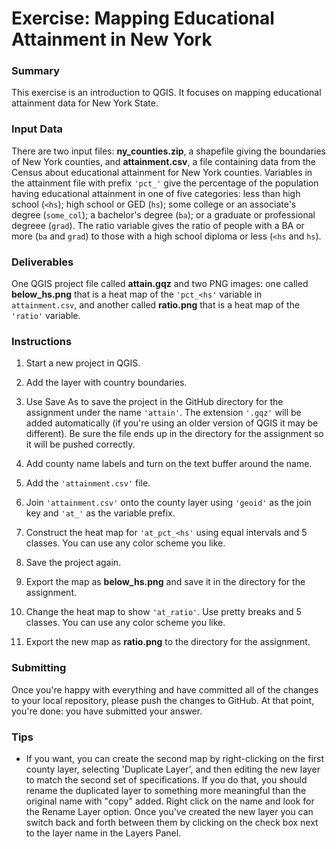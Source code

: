 # Exercise: Mapping Educational Attainment in New York

### Summary

This exercise is an introduction to QGIS. It focuses on mapping 
educational attainment data for New York State.

### Input Data

There are two input files: **ny_counties.zip**, a shapefile 
giving the boundaries of New York counties, and **attainment.csv**, a 
file containing data from the Census about educational attainment for 
New York counties. Variables in the attainment file with prefix 
`'pct_'` give the percentage of the 
population having educational attainment in one of five categories: 
less than high school (`<hs`); high school or GED (`hs`); some college 
or an associate's degree (`some_col`); a bachelor's degree (`ba`); or a 
graduate or professional degreee (`grad`). The ratio variable gives 
the ratio of people with a BA or more (`ba` and `grad`) to those 
with a high school diploma or less (`<hs` and `hs`). 

### Deliverables

One QGIS project file called **attain.gqz** and two PNG images: one called
**below_hs.png** that is a heat map of the `'pct_<hs'` variable in 
`attainment.csv`, and another called **ratio.png** that is a heat map of 
the `'ratio'` variable. 

### Instructions

1. Start a new project in QGIS.

1. Add the layer with country boundaries.

1. Use Save As to save the project in the GitHub directory for the 
assignment under the name `'attain'`. The extension `'.gqz'` will 
be added automatically (if you're using an older version of QGIS it 
may be different). Be sure the file ends up in the directory for the 
assignment so it will be pushed correctly. 

1. Add county name labels and turn on the text buffer around the name.

1. Add the `'attainment.csv'` file.

1. Join `'attainment.csv'` onto the county layer using `'geoid'` as the 
join key and `'at_'` as the variable prefix.

1. Construct the heat map for `'at_pct_<hs'` using equal intervals and 5 
classes. You can use any color scheme you like.

1. Save the project again.

1. Export the map as **below_hs.png** and save it in the directory 
for the assignment.

1. Change the heat map to show `'at_ratio'`. Use pretty breaks and
5 classes. You can use any color scheme you like.

1. Export the new map as **ratio.png** to the directory for the assignment.

### Submitting

Once you're happy with everything and have committed all of the changes to
your local repository, please push the changes to GitHub. At that point, 
you're done: you have submitted your answer.

### Tips

+ If you want, you can create the second map by right-clicking on the first
county layer, selecting 'Duplicate Layer', and then editing the new layer
to match the second set of specifications. If you do that, you should 
rename the duplicated layer to something more meaningful than the original
name with "copy" added. Right click on the name and look for the Rename 
Layer option. Once you've created the new layer you can switch back and 
forth between them by clicking on the check box next to the layer name 
in the Layers Panel.
